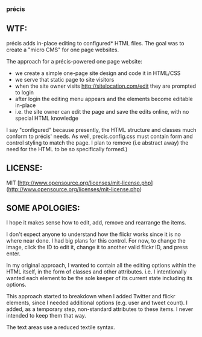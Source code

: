 ###  précis

## WTF:

précis adds in-place editing to configured* HTML files. The goal was to create a "micro CMS" for one page websites.

The approach for a précis-powered one page website:
- we create a simple one-page site design and code it in HTML/CSS
- we serve that static page to site visitors
- when the site owner visits http://sitelocation.com/edit they are prompted to login
- after login the editing menu appears and the elements become editable in-place
- i.e. the site owner can edit the page and save the edits online, with no special HTML knowledge

I say "configured" because presently, the HTML structure and classes much conform to précis' needs. As well, precis.config.css must contain form and control styling to match the page. I plan to remove (i.e abstract away) the need for the HTML to be so specifically formed.)

## LICENSE:

MIT [http://www.opensource.org/licenses/mit-license.php] (http://www.opensource.org/licenses/mit-license.php)

## SOME APOLOGIES:

I hope it makes sense how to edit, add, remove and rearrange the items.

I don't expect anyone to understand how the flickr works since it is no where near done. I had big plans for this control. For now, to change the image, click the ID to edit it, change it to another valid flickr ID, and press enter.

In my original approach, I wanted to contain all the editing options within the HTML itself, in the form of classes and other attributes. i.e. I intentionally wanted each element to be the sole keeper of its current state including its options.

This approach started to breakdown when I added Twitter and flickr elements, since I needed additional options (e.g. user and tweet count). I added, as a temporary step, non-standard attributes to these items. I never intended to keep them that way.

The text areas use a reduced textile syntax.